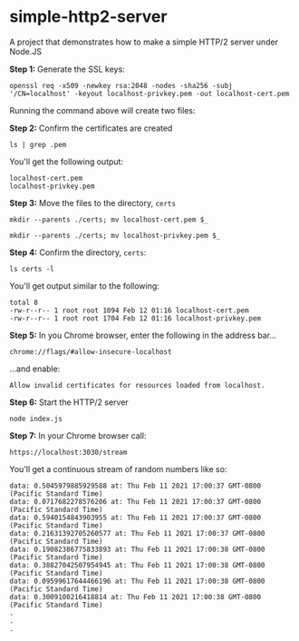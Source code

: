 # simple-http2-server
A project that demonstrates how to make a simple HTTP/2 server under Node.JS

**Step 1:** Generate the SSL keys:

`openssl req -x509 -newkey rsa:2048 -nodes -sha256 -subj '/CN=localhost' -keyout localhost-privkey.pem -out localhost-cert.pem`

Running the command above will create two files:

**Step 2:** Confirm the certificates are created

`ls | grep .pem`

You'll get the following output:

```
localhost-cert.pem
localhost-privkey.pem
```

**Step 3:** Move the files to the directory, `certs`

`mkdir --parents ./certs; mv localhost-cert.pem $_`

`mkdir --parents ./certs; mv localhost-privkey.pem $_`

**Step 4:** Confirm the directory, `certs`:

`ls certs -l`

You'll get output similar to the following:

```text
total 8
-rw-r--r-- 1 root root 1094 Feb 12 01:16 localhost-cert.pem
-rw-r--r-- 1 root root 1704 Feb 12 01:16 localhost-privkey.pem
```

**Step 5:** In you Chrome browser, enter the following in the address bar...

`chrome://flags/#allow-insecure-localhost`
 
...and enable:

`Allow invalid certificates for resources loaded from localhost.`

**Step 6:** Start the HTTP/2 server

`node index.js`


**Step 7:** In your Chrome browser call:

`https://localhost:3030/stream`

You'll get a continuous stream of random numbers like so:

```text
data: 0.5045979885929588 at: Thu Feb 11 2021 17:00:37 GMT-0800 (Pacific Standard Time)
data: 0.0717682278576206 at: Thu Feb 11 2021 17:00:37 GMT-0800 (Pacific Standard Time)
data: 0.5940154843903955 at: Thu Feb 11 2021 17:00:37 GMT-0800 (Pacific Standard Time)
data: 0.21631392705260577 at: Thu Feb 11 2021 17:00:37 GMT-0800 (Pacific Standard Time)
data: 0.19082386775833893 at: Thu Feb 11 2021 17:00:38 GMT-0800 (Pacific Standard Time)
data: 0.38827042507954945 at: Thu Feb 11 2021 17:00:38 GMT-0800 (Pacific Standard Time)
data: 0.09599617644466196 at: Thu Feb 11 2021 17:00:38 GMT-0800 (Pacific Standard Time)
data: 0.3009100216418814 at: Thu Feb 11 2021 17:00:38 GMT-0800 (Pacific Standard Time)
.
.
.
```
